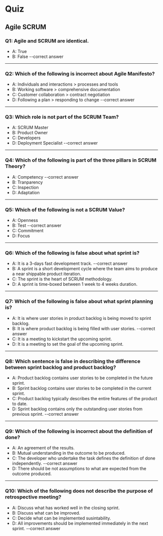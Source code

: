 # Quiz
## Agile SCRUM

### Q1: Agile and SCRUM are identical.

- A: True
- B: False --correct answer
---

### Q2: Which of the following is incorrect about Agile Manifesto?

- A: Individuals and interactions > processes and tools
- B: Working software > comprehensive documentation
- C: Customer collaboration > contract negotiation
- D: Following a plan > responding to change --correct answer
---

### Q3: Which role is not part of the SCRUM Team?

- A: SCRUM Master
- B: Product Owner
- C: Developers
- D: Deployment Specialist --correct answer
---

### Q4: Which of the following is part of the three pillars in SCRUM Theory?

- A: Competency --correct answer
- B: Tranparency
- C: Inspection
- D: Adaptation
---
### Q5: Which of the following is not a SCRUM Value?

- A: Openness
- B: Test --correct answer
- C: Commitment
- D: Focus
---
### Q6: Which of the following is false about what sprint is?
- A: It is a 3-days fast development track. --correct answer
- B: A sprint is a short development cycle where the team aims to produce a near shippable product iteration.
- C: The sprint is the heart of SCRUM methodology.
- D: A sprint is time-boxed between 1 week to 4 weeks duration.
---
### Q7: Which of the following is false about what sprint planning is?

- A: It is where user stories in product backlog is being moved to sprint backlog.
- B: It is where product backlog is being filled with user stories. --correct answer
- C: It is a meeting to kickstart the upcoming sprint.
- D: It is a meeting to set the goal of the upcoming sprint.
---
### Q8: Which sentence is false in describing the difference between sprint backlog and product backlog?

- A: Product backlog contains user stories to be completed in the future sprint.
- B: Sprint backlog contains user stories to be completed in the current sprint.
- C: Product backlog typically describes the entire features of the product to date.
- D: Sprint backlog contains only the outstanding user stories from previous sprint. --correct answer
---
### Q9: Which of the following is incorrect about the definition of done?

- A: An agreement of the results.
- B: Mutual understanding in the outcome to be produced.
- C: The developer who undertake the task defines the definition of done independently. --correct answer
- D: There should be not assumptions to what are expected from the outcome produced. 
---
### Q10: Which of the following does not describe the purpose of retrospective meeting?

- A: Discuss what has worked well in the closing sprint.
- B: Discuss what can be improved.
- C: Decide what can be implemented susintability.
- D: All improvements should be implemented immediately in the next sprint. --correct answer
